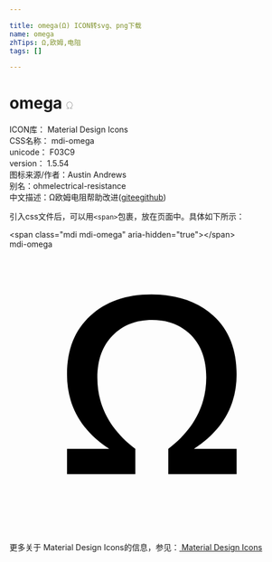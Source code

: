 ```yaml
---

title: omega(Ω) ICON转svg、png下载
name: omega
zhTips: Ω,欧姆,电阻
tags: []

---
```


# omega  <small style="font-size: 60%;font-weight: 100">Ω</small>


<div class="detail-page">
<p>
<span>
ICON库：
<span class="badge-secondary badge">Material Design Icons</span> 
</span>
<br/>
<span>
CSS名称：
<span class="badge-secondary badge">mdi-omega</span> 
</span>
<br/>
<span>
unicode：
<span class="badge-secondary badge">F03C9</span> 
<copy-btn content='F03C9' btn-title=""></copy-btn>
<copy-btn :content='String.fromCodePoint(parseInt("F03C9", 16))' btn-title="复制U"></copy-btn>
</span>
<br/>
<span>
version：
<span class="badge-secondary badge">1.5.54</span> 
</span>
<br/>
<span>图标来源/作者：<span class="badge-light badge">Austin Andrews</span></span> 
<br/>
<span>别名：<span class="badge-light badge">ohm</span><span class="badge-light badge">electrical-resistance</span></span><br/><span class="zh-detail">中文描述：<span class="badge-primary badge">Ω</span><span class="badge-primary badge">欧姆</span><span class="badge-primary badge">电阻</span><span class="help-link"><span>帮助改进</span>(<a href="https://gitee.com/liuwave/icon-helper/edit/master/json/material/omega.json" target="_blank" rel="noopener noreferrer">gitee</a><a href="https://github.com/liuwave/icon-helper/edit/master/json/material/omega.json" target="_blank" rel="noopener noreferrer">github</a></span>)</span><br/>
</p>
</div>
<div class="alert alert-dark">
  <i class="mdi mdi-omega mdi-48px"></i>
  <i class="mdi mdi-omega mdi-36px"></i>
  <i class="mdi mdi-omega mdi-24px"></i>
  <i class="mdi mdi-omega mdi-18px"></i>
</div>
<div>
  <p>引入css文件后，可以用<code>&lt;span&gt;</code>包裹，放在页面中。具体如下所示：    
  </p>
  <div class="alert alert-primary" style="font-size: 14px">
    &lt;span class="mdi mdi-omega" aria-hidden="true"&gt;&lt;/span&gt;
    <copy-btn content='<span class="mdi mdi-omega" aria-hidden="true"></span>'></copy-btn>
  </div>
  <div class="alert alert-secondary">
    <i class="mdi mdi-omega"
    style="font-size: 24px"
    aria-hidden="true"></i> mdi-omega
    <copy-btn content="mdi-omega" btn-title="复制图标名称"></copy-btn>
  </div>
</div>
<div id="svg" class="svg-wrap">
<svg xmlns="http://www.w3.org/2000/svg" viewBox="0 0 24 24"><path d="M19.15,19H13.39V16.87C15.5,15.25 16.59,13.24 16.59,10.84C16.59,9.34 16.16,8.16 15.32,7.29C14.47,6.42 13.37,6 12.03,6C10.68,6 9.57,6.42 8.71,7.3C7.84,8.17 7.41,9.37 7.41,10.88C7.41,13.26 8.5,15.26 10.61,16.87V19H4.85V16.87H8.41C6.04,15.32 4.85,13.23 4.85,10.6C4.85,8.5 5.5,6.86 6.81,5.66C8.12,4.45 9.84,3.85 11.97,3.85C14.15,3.85 15.89,4.45 17.19,5.64C18.5,6.83 19.15,8.5 19.15,10.58C19.15,13.21 17.95,15.31 15.55,16.87H19.15V19Z" /></svg>
</div>
<detail full-name='mdi-omega'></detail>
    
<div><p>更多关于 Material Design Icons的信息，参见：<a target="_blank" href="https://iconhelper.cn/material.html"> Material Design Icons</a>
</p></div>
